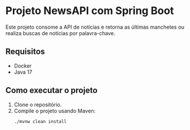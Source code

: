 # Projeto NewsAPI com Spring Boot

Este projeto consome a API de notícias e retorna as últimas manchetes ou realiza buscas de notícias por palavra-chave.

## Requisitos

- Docker
- Java 17

## Como executar o projeto

1. Clone o repositório.
2. Compile o projeto usando Maven:
   ```bash
   ./mvnw clean install
